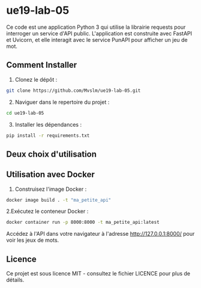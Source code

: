 # ue19-lab-05

Ce code est une application Python 3 qui utilise la librairie requests pour interroger un service d'API public. L'application est construite avec FastAPI et Uvicorn, et elle interagit avec le service PunAPI pour afficher un jeu de mot.

## Comment Installer

1. Clonez le dépôt :
```bash
git clone https://github.com/Mvslm/ue19-lab-05.git
```

2. Naviguer dans le repertoire du projet :
```bash
cd ue19-lab-05
```

3. Installer les dépendances :
```bash
pip install -r requirements.txt
```

## Deux choix d'utilisation
## Utilisation avec Docker
1. Construisez l'image Docker :
```bash
docker image build . -t "ma_petite_api"
```

2.Exécutez le conteneur Docker :
```bash
docker container run -p 8000:8000 -t ma_petite_api:latest
```


Accédez à l'API dans votre navigateur à l'adresse http://127.0.0.1:8000/ pour voir les jeux de mots.

## Licence
Ce projet est sous licence MIT - consultez le fichier LICENCE pour plus de détails.

